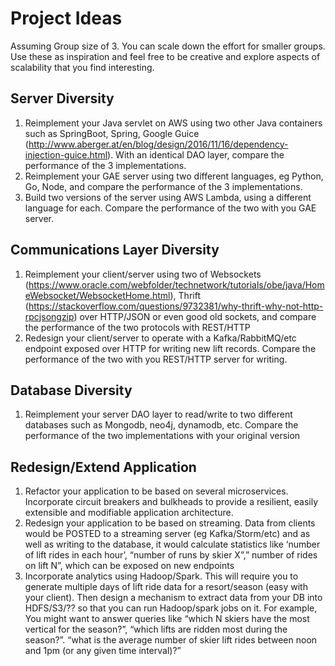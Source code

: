 # Project Ideas

Assuming Group size of 3. You can scale down the effort for smaller groups. Use these as inspiration and feel free to be creative and explore aspects of scalability that you find interesting.


## Server Diversity
1. Reimplement your Java servlet on AWS using two other Java containers such as  SpringBoot, Spring,  Google Guice (http://www.aberger.at/en/blog/design/2016/11/16/dependency-injection-guice.html). With an identical DAO layer, compare the performance of the 3 implementations.
1. Reimplement your GAE server using two different languages, eg Python, Go,  Node, and compare the performance of the 3 implementations.
1. Build two versions of the server using AWS Lambda, using a different language for each. Compare the performance of the two with you GAE server.

## Communications Layer Diversity
1. Reimplement your client/server using two of Websockets (https://www.oracle.com/webfolder/technetwork/tutorials/obe/java/HomeWebsocket/WebsocketHome.html), Thrift (https://stackoverflow.com/questions/9732381/why-thrift-why-not-http-rpcjsongzip) over HTTP/JSON or even good old sockets, and compare the performance of the two protocols with REST/HTTP
1. Redesign your client/server to operate with a Kafka/RabbitMQ/etc endpoint exposed over HTTP for writing new lift records. Compare the performance of the two with you REST/HTTP server for writing.

## Database Diversity
1. Reimplement your server DAO layer to read/write to two different databases such as Mongodb, neo4j, dynamodb, etc. Compare the performance of the two implementations with your original version

## Redesign/Extend Application
1. Refactor your application to be based on several microservices. Incorporate circuit breakers and bulkheads to provide a resilient, easily extensible and modifiable application architecture. 
1. Redesign your application to be based on streaming. Data from clients would be POSTED to a streaming server (eg Kafka/Storm/etc) and as well as writing to the database, it would calculate  statistics like ‘number of lift rides in each hour’, “number of runs by skier X”,” number of rides on lift N”, which can be exposed on new endpoints
1. Incorporate analytics using Hadoop/Spark. This will require you to generate multiple days of lift ride data for a resort/season (easy with your client). Then design a mechanism to extract data from your DB into HDFS/S3/?? so that you can run Hadoop/spark jobs on it. For example, You might want to answer queries like “which N skiers have the most vertical for the season?”, “which lifts are ridden most during the season?”. “what is the average number of skier lift rides between noon and 1pm (or any given time interval)?”
